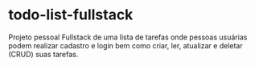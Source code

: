 # todo-list-fullstack
Projeto pessoal Fullstack de uma lista de tarefas onde pessoas usuárias podem realizar cadastro e login bem como criar, ler, atualizar e deletar (CRUD) suas tarefas.

